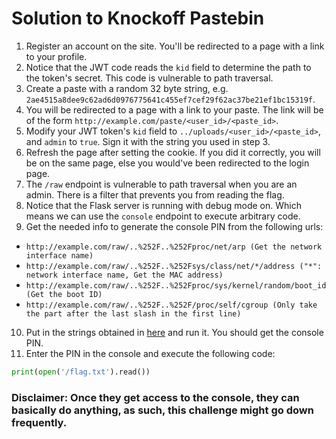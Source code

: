 # Solution to Knockoff Pastebin

1. Register an account on the site. You'll be redirected to a page with a link to your profile.
2. Notice that the JWT code reads the `kid` field to determine the path to the token's secret. This code is vulnerable to path traversal.
3. Create a paste with a random 32 byte string, e.g. `2ae4515a8dee9c62ad6d0976775641c455ef7cef29f62ac37be21ef1bc15319f`.
4. You will be redirected to a page with a link to your paste. The link will be of the form `http://example.com/paste/<user_id>/<paste_id>`.
5. Modify your JWT token's `kid` field to `../uploads/<user_id>/<paste_id>`, and `admin` to `true`. Sign it with the string you used in step 3.
6. Refresh the page after setting the cookie. If you did it correctly, you will be on the same page, else you would've been redirected to the login page.
7. The `/raw` endpoint is vulnerable to path traversal when you are an admin. There is a filter that prevents you from reading the flag.
8. Notice that the Flask server is running with debug mode on. Which means we can use the `console` endpoint to execute arbitrary code.
9. Get the needed info to generate the console PIN from the following urls:
- `http://example.com/raw/..%252F..%252Fproc/net/arp (Get the network interface name)`
- `http://example.com/raw/..%252F..%252Fsys/class/net/*/address ("*": network interface name, Get the MAC address)`
- `http://example.com/raw/..%252F..%252Fproc/sys/kernel/random/boot_id (Get the boot ID)`
- `http://example.com/raw/..%252F..%252F/proc/self/cgroup (Only take the part after the last slash in the first line)`
10. Put in the strings obtained in [here](./get_key.py) and run it. You should get the console PIN.
11. Enter the PIN in the console and execute the following code:
```python
print(open('/flag.txt').read())
```

### Disclaimer: Once they get access to the console, they can basically do anything, as such, this challenge might go down frequently.